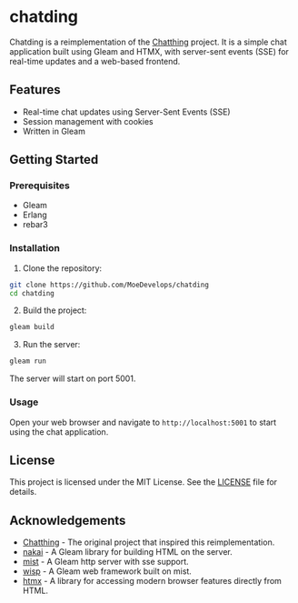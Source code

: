 # chatding

Chatding is a reimplementation of the [Chatthing](https://github.com/0x6DD8/chatthing) project. It is a simple chat application built using Gleam and HTMX, with server-sent events (SSE) for real-time updates and a web-based frontend.

## Features

- Real-time chat updates using Server-Sent Events (SSE)
- Session management with cookies
- Written in Gleam

## Getting Started

### Prerequisites

- Gleam
- Erlang
- rebar3

### Installation

1. Clone the repository:

```sh
git clone https://github.com/MoeDevelops/chatding
cd chatding
```

2. Build the project:

```sh
gleam build
```

3. Run the server:

```sh
gleam run
```

The server will start on port 5001.

### Usage

Open your web browser and navigate to `http://localhost:5001` to start using the chat application.

## License

This project is licensed under the MIT License. See the [LICENSE](LICENSE) file for details.

## Acknowledgements

- [Chatthing](https://github.com/0x6DD8/chatthing) - The original project that inspired this reimplementation.
- [nakai](https://github.com/aslilac/nakai) - A Gleam library for building HTML on the server.
- [mist](https://github.com/rawhat/mist) - A Gleam http server with sse support.
- [wisp](https://github.com/gleam-wisp/wisp) - A Gleam web framework built on mist.
- [htmx](https://github.com/bigskysoftware/htmx) - A library for accessing modern browser features directly from HTML.
